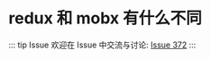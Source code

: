 # redux 和 mobx 有什么不同



::: tip Issue 
 欢迎在 Issue 中交流与讨论: [Issue 372](https://github.com/shfshanyue/Daily-Question/issues/372) 
:::



